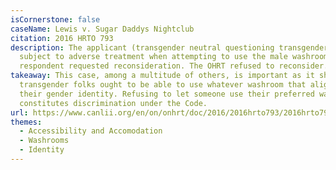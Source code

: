 ```yaml
---
isCornerstone: false
caseName: Lewis v. Sugar Daddys Nightclub
citation: 2016 HRTO 793
description: The applicant (transgender neutral questioning transgender male)
  subject to adverse treatment when attempting to use the male washroom. The
  respondent requested reconsideration. The OHRT refused to reconsider.
takeaway: This case, among a multitude of others, is important as it shows that
  transgender folks ought to be able to use whatever washroom that aligns with
  their gender identity. Refusing to let someone use their preferred washroom
  constitutes discrimination under the Code.
url: https://www.canlii.org/en/on/onhrt/doc/2016/2016hrto793/2016hrto793.html?resultIndex=1
themes:
  - Accessibility and Accomodation
  - Washrooms
  - Identity
---
```

